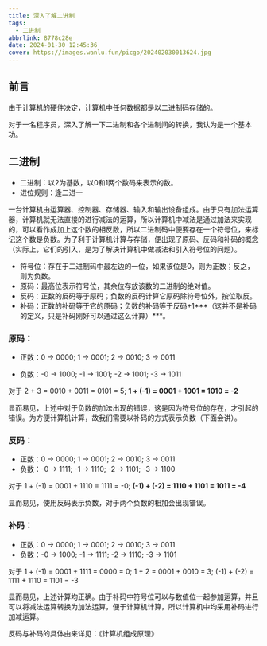 ```yaml
---
title: 深入了解二进制
tags:
  - 二进制
abbrlink: 8778c28e
date: 2024-01-30 12:45:36
cover: https://images.wanlu.fun/picgo/202402030013624.jpg
---
```


## 前言

由于计算机的硬件决定，计算机中任何数据都是以二进制码存储的。

对于一名程序员，深入了解一下二进制和各个进制间的转换，我认为是一个基本功。

## 二进制

* 二进制：以2为基数，以0和1两个数码来表示的数。
* 进位规则：逢二进一

一台计算机由运算器、控制器、存储器、输入和输出设备组成。由于只有加法运算器，计算机就无法直接的进行减法的运算，所以计算机中减法是通过加法来实现的，可以看作成加上这个数的相反数，所以二进制码中便要存在一个符号位，来标记这个数是负数。为了利于计算机计算与存储，便出现了原码、反码和补码的概念（实际上，它们的引入，是为了解决计算机中做减法和引入符号位的问题）。

* 符号位：存在于二进制码中最左边的一位，如果该位是0，则为正数；反之，则为负数。
* 原码：最高位表示符号位，其余位存放该数的二进制的绝对值。
* 反码：正数的反码等于原码；负数的反码计算它原码除符号位外，按位取反。
* 补码：正数的补码等于它的原码；负数的补码等于反码+1***（这并不是补码的定义，只是补码刚好可以通过这么计算）***。

### 原码：

* 正数：0 -> 0000; 1 -> 0001; 2 -> 0010; 3 -> 0011

* 负数：-0 -> 1000; -1 -> 1001; -2 -> 1001; -3 -> 1011

对于 2 + 3 =  0010 + 0011 = 0101 = 5; **1 + (-1) = 0001 + 1001 = 1010 = -2**

显而易见，上述中对于负数的加法出现的错误，这是因为符号位的存在，才引起的错误。为方便计算机计算，故我们需要以补码的方式表示负数（下面会讲）。

### 反码：

* 正数：0 -> 0000; 1 -> 0001; 2 -> 0010; 3 -> 0011
* 负数：-0 -> 1111; -1 -> 1110; -2 -> 1101; -3 -> 1100

对于 1 + (-1) = 0001 + 1110 = 1111 = -0; **(-1) + (-2) = 1110 + 1101 = 1011 = -4**

显而易见，使用反码表示负数，对于两个负数的相加会出现错误。

### 补码：

* 正数：0 -> 0000; 1 -> 0001; 2 -> 0010; 3 -> 0011
* 负数：-0 -> 1000; -1 -> 1111; -2 -> 1110; -3 -> 1101

对于 1 + (-1) = 0001 + 1111 = 0000 = 0; 1 + 2 = 0001 + 0010 = 3; (-1) + (-2) = 1111 + 1110 = 1101 = -3

显而易见，上述计算均正确。由于补码中符号位可以与数值位一起参加运算，并且可以将减法运算转换为加法运算，便于计算机计算，所以计算机中均采用补码进行加减运算。



反码与补码的具体由来详见：《计算机组成原理》
